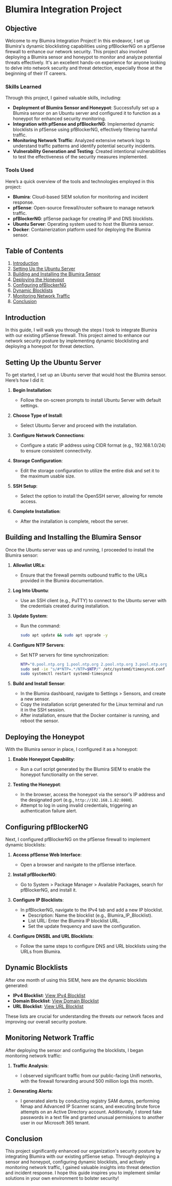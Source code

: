 # Blumira Integration Project

## Objective

Welcome to my Blumira Integration Project! In this endeavor, I set up Blumira's dynamic blocklisting capabilities using pfBlockerNG on a pfSense firewall to enhance our network security. This project also involved deploying a Blumira sensor and honeypot to monitor and analyze potential threats effectively. It's an excellent hands-on experience for anyone looking to delve into network security and threat detection, especially those at the beginning of their IT careers.

### Skills Learned

Through this project, I gained valuable skills, including:

- **Deployment of Blumira Sensor and Honeypot**: Successfully set up a Blumira sensor on an Ubuntu server and configured it to function as a honeypot for enhanced security monitoring.
- **Integration with pfSense and pfBlockerNG**: Implemented dynamic blocklists in pfSense using pfBlockerNG, effectively filtering harmful traffic.
- **Monitoring Network Traffic**: Analyzed extensive network logs to understand traffic patterns and identify potential security incidents.
- **Vulnerability Generation and Testing**: Created intentional vulnerabilities to test the effectiveness of the security measures implemented.

### Tools Used

Here’s a quick overview of the tools and technologies employed in this project:

- **Blumira**: Cloud-based SIEM solution for monitoring and incident response.
- **pfSense**: Open-source firewall/router software to manage network traffic.
- **pfBlockerNG**: pfSense package for creating IP and DNS blocklists.
- **Ubuntu Server**: Operating system used to host the Blumira sensor.
- **Docker**: Containerization platform used for deploying the Blumira sensor.

## Table of Contents

1. [Introduction](#introduction)
2. [Setting Up the Ubuntu Server](#setting-up-the-ubuntu-server)
3. [Building and Installing the Blumira Sensor](#building-and-installing-the-blumira-sensor)
4. [Deploying the Honeypot](#deploying-the-honeypot)
5. [Configuring pfBlockerNG](#configuring-pfblockerng)
6. [Dynamic Blocklists](#dynamic-blocklists)
7. [Monitoring Network Traffic](#monitoring-network-traffic)
8. [Conclusion](#conclusion)

## Introduction

In this guide, I will walk you through the steps I took to integrate Blumira with our existing pfSense firewall. This project aimed to enhance our network security posture by implementing dynamic blocklisting and deploying a honeypot for threat detection.

## Setting Up the Ubuntu Server

To get started, I set up an Ubuntu server that would host the Blumira sensor. Here’s how I did it:

1. **Begin Installation**:
   - Follow the on-screen prompts to install Ubuntu Server with default settings.

2. **Choose Type of Install**:
   - Select Ubuntu Server and proceed with the installation.

3. **Configure Network Connections**:
   - Configure a static IP address using CIDR format (e.g., 192.168.1.0/24) to ensure consistent connectivity.

4. **Storage Configuration**:
   - Edit the storage configuration to utilize the entire disk and set it to the maximum usable size.

5. **SSH Setup**:
   - Select the option to install the OpenSSH server, allowing for remote access.

6. **Complete Installation**:
   - After the installation is complete, reboot the server.

## Building and Installing the Blumira Sensor

Once the Ubuntu server was up and running, I proceeded to install the Blumira sensor:

1. **Allowlist URLs**:
   - Ensure that the firewall permits outbound traffic to the URLs provided in the Blumira documentation.

2. **Log Into Ubuntu**:
   - Use an SSH client (e.g., PuTTY) to connect to the Ubuntu server with the credentials created during installation.

3. **Update System**:
   - Run the command: 
     ```bash
     sudo apt update && sudo apt upgrade -y
     ```

4. **Configure NTP Servers**:
   - Set NTP servers for time synchronization:
     ```bash
     NTP="0.pool.ntp.org 1.pool.ntp.org 2.pool.ntp.org 3.pool.ntp.org"
     sudo sed -ie "s/#*NTP=.*/NTP=$NTP/" /etc/systemd/timesyncd.conf
     sudo systemctl restart systemd-timesyncd
     ```

5. **Build and Install Sensor**:
   - In the Blumira dashboard, navigate to Settings > Sensors, and create a new sensor.
   - Copy the installation script generated for the Linux terminal and run it in the SSH session.
   - After installation, ensure that the Docker container is running, and reboot the sensor.

## Deploying the Honeypot

With the Blumira sensor in place, I configured it as a honeypot:

1. **Enable Honeypot Capability**:
   - Run a curl script generated by the Blumira SIEM to enable the honeypot functionality on the server.

2. **Testing the Honeypot**:
   - In the browser, access the honeypot via the sensor's IP address and the designated port (e.g., `http://192.168.1.82:8080`).
   - Attempt to log in using invalid credentials, triggering an authentication failure alert.

## Configuring pfBlockerNG

Next, I configured pfBlockerNG on the pfSense firewall to implement dynamic blocklists:

1. **Access pfSense Web Interface**:
   - Open a browser and navigate to the pfSense interface.

2. **Install pfBlockerNG**:
   - Go to System > Package Manager > Available Packages, search for pfBlockerNG, and install it.

3. **Configure IP Blocklists**:
   - In pfBlockerNG, navigate to the IPv4 tab and add a new IP blocklist.
     - Description: Name the blocklist (e.g., Blumira_IP_Blocklist).
     - List URL: Enter the Blumira IP blocklist URL.
     - Set the update frequency and save the configuration.

4. **Configure DNSBL and URL Blocklists**:
   - Follow the same steps to configure DNS and URL blocklists using the URLs from Blumira.

## Dynamic Blocklists

After one month of using this SIEM, here are the dynamic blocklists generated:

- **IPv4 Blocklist**: [View IPv4 Blocklist](https://github.com/Jacob-Brown-950/pfSense-plus-SIEM/blob/main/IPv4%20Blocklist.txt)
- **Domain Blocklist**: [View Domain Blocklist](https://github.com/Jacob-Brown-950/pfSense-plus-SIEM/blob/main/DomainBlocklist.txt)
- **URL Blocklist**: [View URL Blocklist](https://github.com/Jacob-Brown-950/pfSense-plus-SIEM/blob/main/URL%20Blocklist.txt)

These lists are crucial for understanding the threats our network faces and improving our overall security posture.

## Monitoring Network Traffic

After deploying the sensor and configuring the blocklists, I began monitoring network traffic:

1. **Traffic Analysis**:
   - I observed significant traffic from our public-facing Unifi networks, with the firewall forwarding around 500 million logs this month.

2. **Generating Alerts**:
   - I generated alerts by conducting registry SAM dumps, performing Nmap and Advanced IP Scanner scans, and executing brute force attempts on an Active Directory account. Additionally, I stored fake passwords in a text file and granted unusual permissions to another user in our Microsoft 365 tenant.

## Conclusion

This project significantly enhanced our organization's security posture by integrating Blumira with our existing pfSense setup. Through deploying a sensor and honeypot, configuring dynamic blocklists, and actively monitoring network traffic, I gained valuable insights into threat detection and incident response. I hope this guide inspires you to implement similar solutions in your own environment to bolster security!

